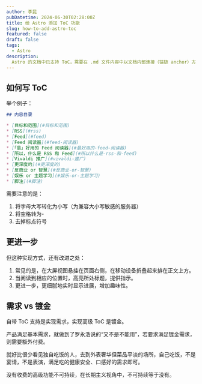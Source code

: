 ```yaml
---
author: 李昆
pubDatetime: 2024-06-30T02:28:00Z
title: 给 Astro 添加 ToC 功能
slug: how-to-add-astro-toc
featured: false
draft: false
tags:
  - Astro
description:
  Astro 的文档中已支持 ToC，需要在 .md 文件内容中以文档内部连接（锚链 anchor）方式写目录。
---
```


## 如何写 ToC

举个例子：

``` markdown
## 内容目录

* [目标和范围](#目标和范围)
* [RSS](#rss)
* [Feed](#feed)
* [Feed 阅读器](#feed-阅读器)
* [「最」好用的 Feed 阅读器](#最好用的-feed-阅读器)
* [所以，什么是 RSS 和 Feed](#所以什么是-rss-和-feed)
* [Vivaldi 推广](#vivaldi-推广)
* [更深度的](#更深度的)
* [反商业 or 智慧](#反商业-or-智慧)
* [娱乐 or 主题学习](#娱乐-or-主题学习)
* [脚注](#脚注)
```

需要注意的是：

1. 将字母大写转化为小写（为兼容大小写敏感的服务器）
2. 将空格转为-
3. 去掉标点符号

## 更进一步

但这种实现方式，还有改进之处：

1. 常见的是，在大屏视图悬挂在页面右侧，在移动设备折叠起来排在正文上方。
2. 当阅读到相应的位置时，高亮所处标题，提供指示。
3. 更进一步，更细腻地实时显示进展，增加趣味性。

## 需求 vs 镀金

自带 ToC 支持是实现需求，实现高级 ToC 是镀金。

产品满足基本需求，就做到了罗永浩说的“又不是不能用”，若要求满足镀金需求，则需要额外付费。

就好比很少看见独自吃饭的人，去到外表奢华但菜品平淡的场所，自己吃饭，不是宴请，不是表演，满足吃的健康安全、口感好的需求即可。

没有收费的高级功能不可持续，在长期主义视角中，不可持续等于没有。